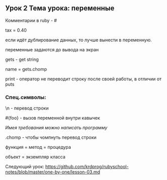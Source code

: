 ## Урок 2 Тема урока: переменные

Комментарии в ruby - #

tax = 0.40

если идёт дублирование данных, то лучше вынести в переменную.

переменные задаются до вывода на экран

gets - get string

name = gets.chomp

print - оператор не переводит строку после своей работы, в отличии от puts

### Спец.символы: 

\n - перевод строки

#{foo} - вызов переменной внутри кавычек

_Имея требования можно написать программу_

.chomp - чтобы чомпнуть перевод строки

функция = метод = процедура

объект = экземпляр класса

Следующий урок: https://github.com/krdprog/rubyschool-notes/blob/master/one-by-one/lesson-03.md